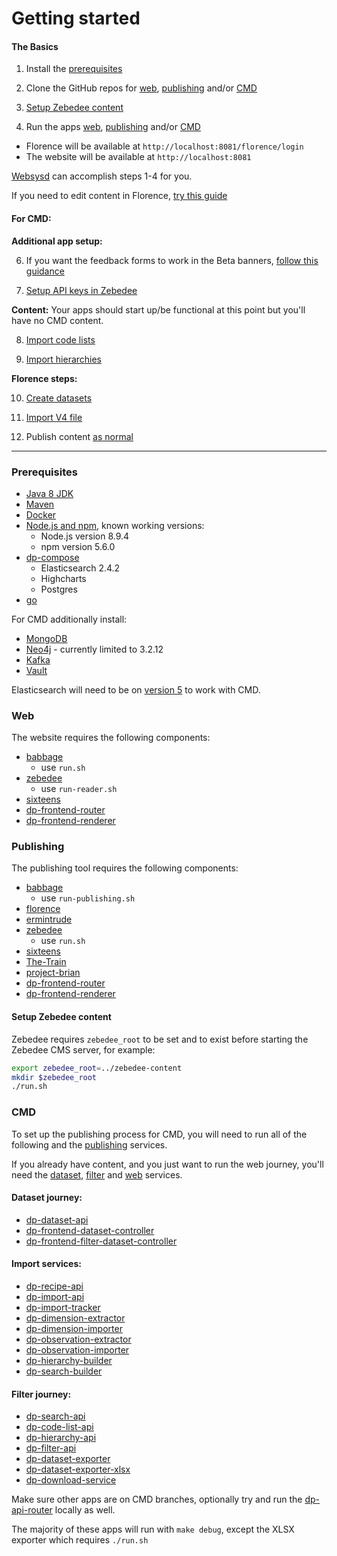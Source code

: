 Getting started
===============

#### The Basics

1. Install the [prerequisites](#prerequisites)

2. Clone the GitHub repos for [web](#web), [publishing](#publishing) and/or [CMD](#cmd)

3. [Setup Zebedee content](#setup-zebedee-content)

4. Run the apps [web](#web), [publishing](#publishing) and/or [CMD](#cmd)
  - Florence will be available at `http://localhost:8081/florence/login`
  - The website will be available at `http://localhost:8081`

[Websysd](https://github.com/ONSdigital/dp/tree/master/websysd) can accomplish steps 1-4 for you.

If you need to edit content in Florence, [try this guide](https://github.com/ONSdigital/florence/tree/cmd-develop/USAGE.md)

#### For CMD:

__Additional app setup:__

6. If you want the feedback forms to work in the Beta banners, [follow this guidance](https://github.com/ONSdigital/dp-frontend-dataset-controller#feedback-service)

7. [Setup API keys in Zebedee](https://github.com/ONSdigital/zebedee/tree/cmd-develop#service-authentication-with-zebedee)

__Content:__ Your apps should start up/be functional at this point but you'll have no CMD content.

8. [Import code lists](https://github.com/ONSdigital/dp-code-list-scripts#import-to-a-new-development-environment)

9. [Import hierarchies](https://github.com/ONSdigital/dp-hierarchy-builder#getting-started)

__Florence steps:__

10. [Create datasets](https://github.com/ONSdigital/florence/tree/cmd-develop/USAGE.md#create-a-cmd-dataset-page)

11. [Import V4 file](https://github.com/ONSdigital/florence/tree/cmd-develop/USAGE.md#import-a-v4-file)

12. Publish content [as normal](https://github.com/ONSdigital/florence/tree/cmd-develop/USAGE.md#publish-a-collection)

-----
### Prerequisites

* [Java 8 JDK](http://www.oracle.com/technetwork/java/javase/downloads/jdk8-downloads-2133151.html)
* [Maven](https://maven.apache.org/)
* [Docker](https://www.docker.com/get-started)
* [Node.js and npm](https://nodejs.org/en/), known working versions:
  - Node.js version 8.9.4
  - npm version 5.6.0
* [dp-compose](https://github.com/ONSdigital/dp-compose)
  - Elasticsearch 2.4.2
  - Highcharts
  - Postgres
* [go](https://golang.org/doc/install)

For CMD additionally install:

* [MongoDB](https://docs.mongodb.com/manual/tutorial/install-mongodb-on-os-x/#install-mongodb-community-edition-with-homebrew)
* [Neo4j](https://neo4j.com/download-center/#releases) - currently limited to 3.2.12
* [Kafka](https://kafka.apache.org/quickstart)
* [Vault](https://www.vaultproject.io/intro/getting-started/install.html)

Elasticsearch will need to be on [version 5](https://www.elastic.co/guide/en/elasticsearch/reference/5.4/gs-installation.html) to work with CMD.

### Web

The website requires the following components:

* [babbage](https://github.com/ONSdigital/babbage)
  * use `run.sh`
* [zebedee](https://github.com/ONSdigital/zebedee)
  * use `run-reader.sh`
* [sixteens](https://github.com/ONSdigital/sixteens)
* [dp-frontend-router](https://github.com/ONSdigital/dp-frontend-router)
* [dp-frontend-renderer](https://github.com/ONSdigital/dp-frontend-renderer)

### Publishing

The publishing tool requires the following components:

* [babbage](https://github.com/ONSdigital/babbage)
  * use `run-publishing.sh`
* [florence](https://github.com/ONSdigital/florence)
* [ermintrude](https://github.com/ONSdigital/ermintrude)
* [zebedee](https://github.com/ONSdigital/zebedee)
  * use `run.sh`
* [sixteens](https://github.com/ONSdigital/sixteens)
* [The-Train](https://github.com/ONSdigital/The-Train)
* [project-brian](https://github.com/ONSdigital/project-brian)
* [dp-frontend-router](https://github.com/ONSdigital/dp-frontend-router)
* [dp-frontend-renderer](https://github.com/ONSdigital/dp-frontend-renderer)

#### Setup Zebedee content
Zebedee requires `zebedee_root` to be set and to exist before starting
the Zebedee CMS server, for example:

```bash
export zebedee_root=../zebedee-content
mkdir $zebedee_root
./run.sh
```

### CMD

To set up the publishing process for CMD, you will need to run all of the following and the [publishing](#publishing) services.

If you already have content, and you just want to run the web journey, you'll need the [dataset](#dataset-journey), [filter](#filter-journey) and [web](#web) services.

#### Dataset journey:
* [dp-dataset-api](https://github.com/ONSdigital/dp-dataset-api)
* [dp-frontend-dataset-controller](https://github.com/ONSdigital/dp-frontend-dataset-controller)
* [dp-frontend-filter-dataset-controller](https://github.com/ONSdigital/dp-frontend-filter-dataset-controller)

#### Import services:
* [dp-recipe-api](https://github.com/ONSdigital/dp-recipe-api)
* [dp-import-api](https://github.com/ONSdigital/dp-import-api)
* [dp-import-tracker](https://github.com/ONSdigital/dp-import-tracker)
* [dp-dimension-extractor](https://github.com/ONSdigital/dp-dimension-extractor)
* [dp-dimension-importer](https://github.com/ONSdigital/dp-dimension-importer)
* [dp-observation-extractor](https://github.com/ONSdigital/dp-observation-extractor)
* [dp-observation-importer](https://github.com/ONSdigital/dp-observation-importer)
* [dp-hierarchy-builder](https://github.com/ONSdigital/dp-hierarchy-builder)
* [dp-search-builder](https://github.com/ONSdigital/dp-search-builder)

#### Filter journey:
* [dp-search-api](https://github.com/ONSdigital/dp-search-api)
* [dp-code-list-api](https://github.com/ONSdigital/dp-code-list-api)
* [dp-hierarchy-api](https://github.com/ONSdigital/dp-hierarchy-api)
* [dp-filter-api](https://github.com/ONSdigital/dp-filter-api)
* [dp-dataset-exporter](https://github.com/ONSdigital/dp-dataset-exporter)
* [dp-dataset-exporter-xlsx](https://github.com/ONSdigital/dp-dataset-exporter-xlsx)
* [dp-download-service](https://github.com/ONSdigital/dp-download-service)

Make sure other apps are on CMD branches, optionally try and run the [dp-api-router](https://github.com/ONSdigital/dp-api-router) locally as well.

The majority of these apps will run with `make debug`, except the XLSX exporter which requires `./run.sh`
